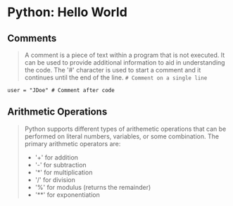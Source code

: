 # Python: Hello World

## Comments
> A comment is a piece of text within a program that is not executed. It can be used to provide additional information to aid in understanding the code. The '#' character is used to start a comment and it continues until the end of the line.
 `# Comment on a single line`

 `user = "JDoe" # Comment after code`

## Arithmetic Operations
> Python supports different types of arithemetic operations that can be performed on literal numbers, variables, or some combination. The primary arithmetic operators are: 
> - '+' for addition
> - '-' for subtraction
> - '*' for multiplication
> - '/' for division
> - '%' for modulus (returns the remainder)
> - '**' for exponentiation
